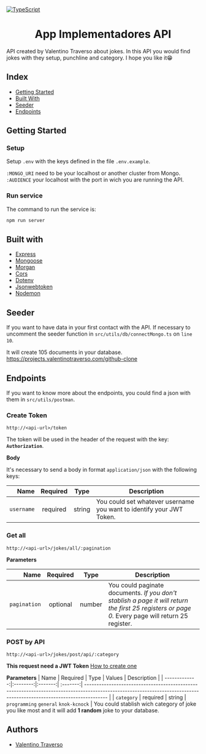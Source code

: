 [![TypeScript](https://badges.frapsoft.com/typescript/awesome/typescript.png?v=101)](https://github.com/ellerbrock/typescript-badges/)

<h1 align=center>App Implementadores API</h1>

API created by Valentino Traverso about jokes. In this API you would find jokes with they setup, punchline and category. 
I hope you like it😁

## Index
- [Getting Started](#getting-started)
- [Built With](#built-with)
- [Seeder](#seeder)
- [Endpoints](#endpoints)

## Getting Started

### Setup

Setup `.env` with the keys defined in the file `.env.example`.

`:MONGO_URI` need to be your localhost or another cluster from Mongo.
`:AUDIENCE` your localhost with the port in wich you are running the API.

### Run service

The command to run the service is:
``` sh
npm run server
```
## Built with

- [Express](https://expressjs.com/es/)
- [Mongoose](https://mongoosejs.com/)
- [Morgan](https://www.npmjs.com/package/morgan)
- [Cors](https://www.npmjs.com/package/cors)
- [Dotenv](https://www.npmjs.com/package/dotenv)
- [Jsonwebtoken](https://www.npmjs.com/package/jsonwebtoken)
- [Nodemon](https://www.npmjs.com/package/nodemon)

## Seeder

If you want to have data in your first contact with the API. If necessary to uncomment the seeder function in `src/utils/db/connectMongo.ts` on `line 10`.

It will create 105 documents in your database.
https://projects.valentinotraverso.com/github-clone
## Endpoints

If you want to know more about the endpoints, you could find a json with them in `src/utils/postman`.

### Create Token

`http://<api-url>/token`

The token will be used in the header of the request with the key: **`Authorization`**.

**Body**

It's necessary to send a body in format `application/json` with the following keys:

|          Name | Required |  Type   | Description                                                                                                                                                           |
| -------------:|:--------:|:-------:| --------------------------------------------------------------------------------------------------------------------------------------------------------------------- |
|     `username` | required | string  | You could set whatever username you want to identify your JWT Token.

### Get all
`http://<api-url>/jokes/all/:pagination`

**Parameters**

|          Name | Required |  Type   | Description                                                                                                                                                           |
| -------------:|:--------:|:-------:| --------------------------------------------------------------------------------------------------------------------------------------------------------------------- |
|     `pagination` | optional | number  |You could paginate documents.  _If you don't stablish a page it will return the first 25 registers or page 0._  Every page will return 25 register.        

### POST by API

`http://<api-url>/jokes/post/api/:category`

**This request need a JWT Token** [How to create one](#create-token)

**Parameters**
|          Name | Required |  Type   | Values | Description                                                                                                                                                           |
| -------------:|:--------:|:-------:| :-------:| --------------------------------------------------------------------------------------------------------------------------------------------------------------------- |
|     `category` | required | string  | `programming` `general` `knok-kcnock` | You could stablish wich category of joke you like most and it will add **1 random** joke to your database.

## Authors
- [Valentino Traverso](https://github.com/valentraverso)